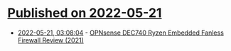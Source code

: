 # [Published on 2022-05-21](index.md)

* [2022-05-21, 03:08:04](https://news.ycombinator.com/item?id=31454929) - [OPNsense DEC740 Ryzen Embedded Fanless Firewall Review (2021)](https://wiki.junicast.de/en/junicast/review/opnsense_dec740)
